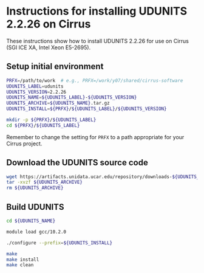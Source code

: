 Instructions for installing UDUNITS 2.2.26 on Cirrus
====================================================

These instructions show how to install UDUNITS 2.2.26 for use on Cirrus (SGI ICE XA, Intel Xeon E5-2695).


Setup initial environment
-------------------------

```bash
PRFX=/path/to/work  # e.g., PRFX=/work/y07/shared/cirrus-software
UDUNITS_LABEL=udunits
UDUNITS_VERSION=2.2.26
UDUNITS_NAME=${UDUNITS_LABEL}-${UDUNITS_VERSION}
UDUNITS_ARCHIVE=${UDUNITS_NAME}.tar.gz
UDUNITS_INSTALL=${PRFX}/${UDUNITS_LABEL}/${UDUNITS_VERSION}

mkdir -p ${PRFX}/${UDUNITS_LABEL}
cd ${PRFX}/${UDUNITS_LABEL}
```

Remember to change the setting for `PRFX` to a path appropriate for your Cirrus project.


Download the UDUNITS source code
--------------------------------

```bash
wget https://artifacts.unidata.ucar.edu/repository/downloads-${UDUNITS_LABEL}/${UDUNITS_ARCHIVE}
tar -xvzf ${UDUNITS_ARCHIVE}
rm ${UDUNITS_ARCHIVE}
```


Build UDUNITS
-------------

```bash
cd ${UDUNITS_NAME}

module load gcc/10.2.0

./configure --prefix=${UDUNITS_INSTALL}

make
make install
make clean
```
